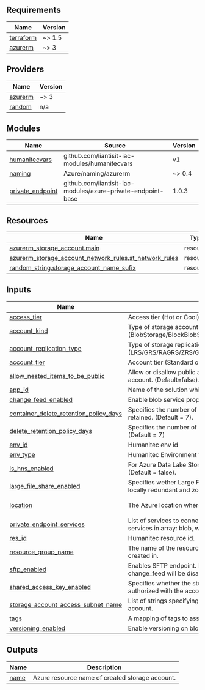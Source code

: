 <!-- BEGIN_TF_DOCS -->
## Requirements

| Name | Version |
|------|---------|
| <a name="requirement_terraform"></a> [terraform](#requirement\_terraform) | ~> 1.5 |
| <a name="requirement_azurerm"></a> [azurerm](#requirement\_azurerm) | ~> 3 |

## Providers

| Name | Version |
|------|---------|
| <a name="provider_azurerm"></a> [azurerm](#provider\_azurerm) | ~> 3 |
| <a name="provider_random"></a> [random](#provider\_random) | n/a |

## Modules

| Name | Source | Version |
|------|--------|---------|
| <a name="module_humanitecvars"></a> [humanitecvars](#module\_humanitecvars) | github.com/liantisit-iac-modules/humanitecvars | v1 |
| <a name="module_naming"></a> [naming](#module\_naming) | Azure/naming/azurerm | ~> 0.4 |
| <a name="module_private_endpoint"></a> [private\_endpoint](#module\_private\_endpoint) | github.com/liantisit-iac-modules/azure-private-endpoint-base | 1.0.3 |

## Resources

| Name | Type |
|------|------|
| [azurerm_storage_account.main](https://registry.terraform.io/providers/hashicorp/azurerm/latest/docs/resources/storage_account) | resource |
| [azurerm_storage_account_network_rules.st_network_rules](https://registry.terraform.io/providers/hashicorp/azurerm/latest/docs/resources/storage_account_network_rules) | resource |
| [random_string.storage_account_name_sufix](https://registry.terraform.io/providers/hashicorp/random/latest/docs/resources/string) | resource |

## Inputs

| Name | Description | Type | Default | Required |
|------|-------------|------|---------|:--------:|
| <a name="input_access_tier"></a> [access\_tier](#input\_access\_tier) | Access tier (Hot or Cool). | `string` | `"Hot"` | no |
| <a name="input_account_kind"></a> [account\_kind](#input\_account\_kind) | Type of storage account to be created (BlobStorage/BlockBlobStorage/FileStorage/Storage/StorageV2). | `string` | `"StorageV2"` | no |
| <a name="input_account_replication_type"></a> [account\_replication\_type](#input\_account\_replication\_type) | Type of storage replication (LRS/GRS/RAGRS/ZRS/GZRS/RAGZRS). | `string` | `"ZRS"` | no |
| <a name="input_account_tier"></a> [account\_tier](#input\_account\_tier) | Account tier (Standard or Premium). | `string` | `"Standard"` | no |
| <a name="input_allow_nested_items_to_be_public"></a> [allow\_nested\_items\_to\_be\_public](#input\_allow\_nested\_items\_to\_be\_public) | Allow or disallow public access to all nested items in the storage account.  (Default=false). | `bool` | `false` | no |
| <a name="input_app_id"></a> [app\_id](#input\_app\_id) | Name of the solution which will use this storage account | `string` | n/a | yes |
| <a name="input_change_feed_enabled"></a> [change\_feed\_enabled](#input\_change\_feed\_enabled) | Enable blob service properties for change feed events. | `bool` | `true` | no |
| <a name="input_container_delete_retention_policy_days"></a> [container\_delete\_retention\_policy\_days](#input\_container\_delete\_retention\_policy\_days) | Specifies the number of days that the container should be retained. (Default = 7). | `number` | `7` | no |
| <a name="input_delete_retention_policy_days"></a> [delete\_retention\_policy\_days](#input\_delete\_retention\_policy\_days) | Specifies the number of days that the blob should be retained. (Default = 7) | `number` | `7` | no |
| <a name="input_env_id"></a> [env\_id](#input\_env\_id) | Humanitec env id | `string` | n/a | yes |
| <a name="input_env_type"></a> [env\_type](#input\_env\_type) | Humanitec Environment type. | `string` | n/a | yes |
| <a name="input_is_hns_enabled"></a> [is\_hns\_enabled](#input\_is\_hns\_enabled) | For Azure Data Lake Storage Gen 2 - this needs to be set to true.  (Default = false). | `bool` | `false` | no |
| <a name="input_large_file_share_enabled"></a> [large\_file\_share\_enabled](#input\_large\_file\_share\_enabled) | Specifies wether Large File Shares are enabled. Only limited to locally redundant and zone redundant replication options. | `bool` | `false` | no |
| <a name="input_location"></a> [location](#input\_location) | The Azure location where the resource will be deployed. | `string` | `"Germany West Central"` | no |
| <a name="input_private_endpoint_services"></a> [private\_endpoint\_services](#input\_private\_endpoint\_services) | List of services to connect to the private endpoint. Allowed services in array: blob, web, file. | `list(string)` | `[]` | no |
| <a name="input_res_id"></a> [res\_id](#input\_res\_id) | Humanitec resource id. | `string` | n/a | yes |
| <a name="input_resource_group_name"></a> [resource\_group\_name](#input\_resource\_group\_name) | The name of the resource group where the Key Vault will be created in. | `string` | n/a | yes |
| <a name="input_sftp_enabled"></a> [sftp\_enabled](#input\_sftp\_enabled) | Enables SFTP endpoint.  By setting this to true, versioning and change\_feed will be disabled (Default = false). | `bool` | `false` | no |
| <a name="input_shared_access_key_enabled"></a> [shared\_access\_key\_enabled](#input\_shared\_access\_key\_enabled) | Specifies whether the storage account permits requests to be authorized with the account access keys.  (Default = false). | `bool` | `false` | no |
| <a name="input_storage_account_access_subnet_name"></a> [storage\_account\_access\_subnet\_name](#input\_storage\_account\_access\_subnet\_name) | List of strings specifying which subnet can access this storage account. | `list(string)` | `null` | no |
| <a name="input_tags"></a> [tags](#input\_tags) | A mapping of tags to assign to the resource. | `map(string)` | `{}` | no |
| <a name="input_versioning_enabled"></a> [versioning\_enabled](#input\_versioning\_enabled) | Enable versioning on blob. | `bool` | `true` | no |

## Outputs

| Name | Description |
|------|-------------|
| <a name="output_name"></a> [name](#output\_name) | Azure resource name of created storage account. |
<!-- END_TF_DOCS -->